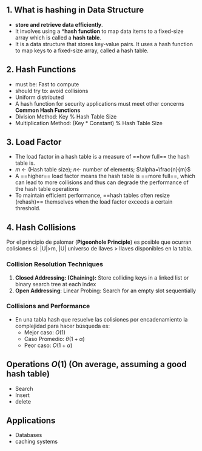 ## 1. What is hashing in Data Structure
+  **store and retrieve data efficiently**.
+ It involves using a ***hash function** to map data items to a fixed-size array which is called a **hash table**.
+ It is a data structure that stores key-value pairs. It uses a hash function to map keys to a fixed-size array, called a hash table.
## 2. Hash Functions
+ must be: Fast to compute
+ should try to: avoid collisions
+ Uniform distributed
+ A hash function for security applications must meet other concerns
**Common Hash Functions**
+ Division Method: Key % Hash Table Size
+ Multiplication Method: (Key * Constant) % Hash Table Size
## 3. Load Factor
+ The load factor in a hash table is a measure of ==how full== the hash table is.
+ $m$ <- (Hash table size); $n$<- number of elements; $\alpha=\frac{n}{m}$
+ A ==higher== load factor means the hash table is ==more full==, which can lead to more collisions and thus can degrade the performance of the hash table operations
+ To maintain efficient performance, ==hash tables often resize (rehash)== themselves when the load factor exceeds a certain threshold.
## 4. Hash Collisions
Por el principio de palomar (**Pigeonhole Principle**) es posible que ocurran colisiones si:  |U|>m, |U| universo de llaves > llaves disponibles en la tabla.

### Collision Resolution Techniques
1. **Closed Addressing: (Chaining):** Store colliding keys in a linked list or binary search tree at each index
2. **Open Addressing**: Linear Probing: Search for an empty slot sequentially
### Collisions and Performance
+ En una tabla hash que resuelve las colisiones por encadenamiento la complejidad para hacer búsqueda es:
	+ Mejor caso: $O(1)$
	+ Caso Promedio: $\theta(1+\alpha)$ 
	+ Peor caso: $O(1+\alpha)$ 
## Operations $O(1)$ (On average, assuming a good hash table)
+ Search
+ Insert
+ delete
## Applications
+ Databases
+ caching systems